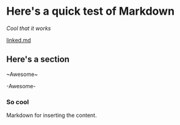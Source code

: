 # Here's a quick test of Markdown

*Cool that it works*

[linked.md](linked.md)

## Here's a section

~Awesome~

-Awesome-

### So cool

Markdown for inserting the content.